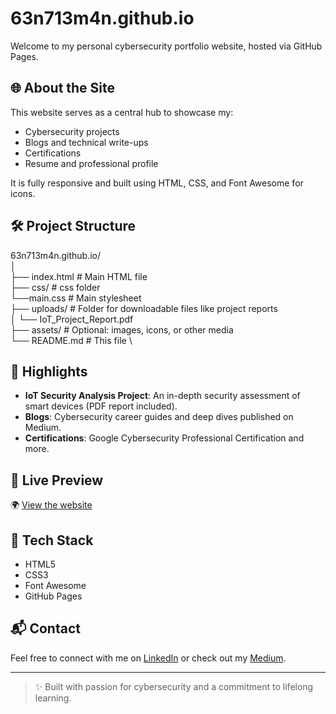 # 63n713m4n.github.io

Welcome to my personal cybersecurity portfolio website, hosted via GitHub Pages.

## 🌐 About the Site

This website serves as a central hub to showcase my:
- Cybersecurity projects
- Blogs and technical write-ups
- Certifications
- Resume and professional profile

It is fully responsive and built using HTML, CSS, and Font Awesome for icons.

## 🛠️ Project Structure

63n713m4n.github.io/ \
│ \
├── index.html # Main HTML file \
├── css/ # css folder \
 └──main.css # Main stylesheet \
├── uploads/ # Folder for downloadable files like project reports \
│ └── IoT_Project_Report.pdf \
├── assets/ # Optional: images, icons, or other media \
└── README.md # This file \


## 📌 Highlights

- **IoT Security Analysis Project**: An in-depth security assessment of smart devices (PDF report included).
- **Blogs**: Cybersecurity career guides and deep dives published on Medium.
- **Certifications**: Google Cybersecurity Professional Certification and more.

## 📄 Live Preview

🌍 [View the website](https://63n713m4n.github.io/)

## 🧰 Tech Stack

- HTML5
- CSS3
- Font Awesome
- GitHub Pages

## 📬 Contact

Feel free to connect with me on [LinkedIn](https://www.linkedin.com/in/alphonse-joseph) or check out my [Medium](https://medium.com/@63n713m4n).

---

> ✨ Built with passion for cybersecurity and a commitment to lifelong learning.
